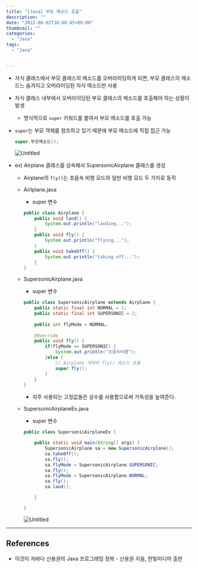 ```yaml
---
title: "[Java] 부모 메소드 호출"
description: ""
date: "2022-08-02T18:00:45+09:00"
thumbnail: ""
categories:
  - "Java"
tags:
  - "Java"


---
```

<!--more-->

- 자식 클래스에서 부모 클래스의 메소드를 오버라이딩하게 되면, 부모 클래스의 메소드느 숨겨지고 오버라이딩된 자식 메소드만 사용
- 자식 클래스 내부에서 오버라이딩된 부모 클래스의 메소드를 호출해야 하는 상황이 발생
    - 명식적으로 `super` 키워드를 붙여서 부모 메소드를 호출 가능
- `super`는 부모 객체를 참조하고 있기 때문에 부모 메소드에 직접 접근 가능
    
    ```java
    super.부모메소드();
    ```
    
    ![Untitled](/images/lang_java/inheritance/부모_메소드_호출/Untitled.png)
    
- ex) Airplane 클래스를 상속해서 SupersonicAirplane 클래스를 생성
    - Airplane의 `fly()`는 초음속 비행 모드와 일반 비행 모드 두 가지로 동작
    - Airlplane.java
        - super 변수
        
        ```java
        public class Airplane {
        	public void land() {
        		System.out.println("landing...");
        	}
        	public void fly() {
        		System.out.println("flying...");
        	}
        	public void takeOff() {
        		System.out.println("taking off...");
        	}
        }
        ```
        
    - SupersonicAirplane.java
        - super 변수
        
        ```java
        public class SupersonicAirplane extends Airplane {
        	public static final int NORMAL = 1;
        	public static final int SUPERSONIC = 2;
        	
        	public int flyMode = NORMAL;
        	
        	@Override
        	public void fly() {
        		if(flyMode == SUPERSONIC) {
        			System.out.println("초음속비행");
        		}else {
        			// Airplane 객체의 fly() 메소드 호출
        			super.fly();
        		}
        	}
        }
        ```
        
        - 자주 사용되는 고정값들은 상수를 사용함으로써 가독성을 높여준다.
    - SupersonicAirplaneEx.java
        - super 변수
        
        ```java
        public class SupersonicAirplaneEx {
        
        	public static void main(String[] args) {
        		SupersonicAirplane sa = new SupersonicAirplane();
        		sa.takeOff();
        		sa.fly();
        		sa.flyMode = SupersonicAirplane.SUPERSONIC;
        		sa.fly();
        		sa.flyMode = SupersonicAirplane.NORMAL;
        		sa.fly();
        		sa.land();
        
        	}
        
        }
        ```
        
        ![Untitled](/images/lang_java/inheritance/부모_메소드_호출/Untitled%201.png)
        

---

## References

- 이것이 자바다 신용권의 Java 프로그래밍 정복 - 신용권 지음, 한빛미디어 출판